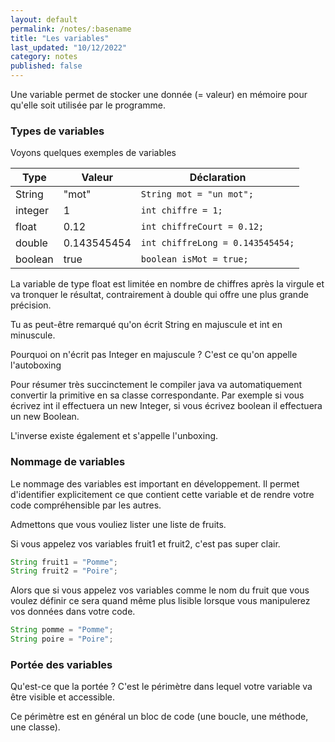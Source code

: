 ```yaml
---
layout: default
permalink: /notes/:basename
title: "Les variables"
last_updated: "10/12/2022"
category: notes
published: false
---
```


Une variable permet de stocker une donnée (= valeur) en mémoire pour qu'elle soit utilisée par le programme.

### Types de variables

Voyons quelques exemples de variables

| Type    | Valeur      | Déclaration                            |
|---------|-------------|----------------------------------------|
| String  | "mot"       | ``` String mot = "un mot"; ```         |
| integer | 1           | ``` int chiffre = 1; ```               |
| float   | 0.12        | ``` int chiffreCourt = 0.12; ```       |
| double  | 0.143545454 | ``` int chiffreLong = 0.143545454; ``` |
| boolean | true        | ``` boolean isMot = true; ```          |

La variable de type float est limitée en nombre de chiffres après la virgule et va tronquer le résultat, contrairement à double qui offre une plus grande précision.

Tu as peut-être remarqué qu'on écrit String en majuscule et int en minuscule.

Pourquoi on n'écrit pas Integer en majuscule ? C'est ce qu'on appelle <span class="keywords">l'autoboxing</span>

Pour résumer très succinctement le compiler java va automatiquement convertir la primitive en sa classe correspondante. 
Par exemple si vous écrivez int il effectuera un new Integer, si vous écrivez boolean il effectuera un new Boolean.

L'inverse existe également et s'appelle <span class="keywords">l'unboxing</span>.

### Nommage de variables

Le nommage des variables est important en développement. Il permet d'identifier explicitement ce que contient cette variable et de rendre votre code compréhensible par les autres.

Admettons que vous vouliez lister une liste de fruits.

Si vous appelez vos variables fruit1 et fruit2, c'est pas super clair.

``` Java
String fruit1 = "Pomme";
String fruit2 = "Poire";
```

Alors que si vous appelez vos variables comme le nom du fruit que vous voulez définir ce sera quand même plus lisible lorsque vous manipulerez vos données dans votre code.

``` Java
String pomme = "Pomme";
String poire = "Poire";
```

### Portée des variables

Qu'est-ce que la portée ? C'est le périmètre dans lequel votre variable va être visible et accessible.

Ce périmètre est en général un bloc de code (une boucle, une méthode, une classe).

